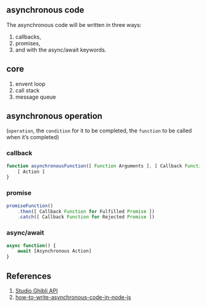 ## asynchronous code
The asynchronous code will be written in three ways: 
1. callbacks, 
2. promises, 
3. and with the async/await keywords.

## core
1. envent loop
2. call stack
3. message queue

##  asynchronous operation
 (`operation`, the `condition` for it to be completed,  the `function` to be called when it’s completed)

### callback

```javascript
function asynchronousFunction([ Function Arguments ], [ Callback Function ]) {
    [ Action ]
}
```

### promise

```javascript
promiseFunction()
    .then([ Callback Function for Fulfilled Promise ])
    .catch([ Callback Function for Rejected Promise ])
```

### async/await

```javascript
async function() {
    await [Asynchronous Action]
}
```

## References
1. [Studio Ghibli API](https://ghibliapi.herokuapp.com/)
2. [how-to-write-asynchronous-code-in-node-js](https://www.digitalocean.com/community/tutorials/how-to-write-asynchronous-code-in-node-js)
